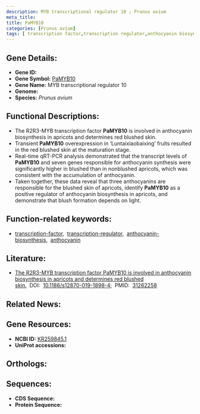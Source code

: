 ```yaml
---
description: MYB transcriptional regulator 10 ; Prunus avium
meta_title:
title: PaMYB10
categories: [Prunus avium]
tags: [ transcription factor,transcription regulator,anthocyanin biosynthesis,anthocyanin ]
---
```


## Gene Details:
- **Gene ID:** []()
- **Gene Symbol:** <u>PaMYB10</u>
- **Gene Name:** MYB transcriptional regulator 10
- **Genome:** []()
- **Species:** *Prunus avium*

## Functional Descriptions:
   - The R2R3-MYB transcription factor **PaMYB10** is involved in anthocyanin biosynthesis in apricots and determines red blushed skin.
   - Transient **PaMYB10** overexpression in ‘Luntaixiaobaixing’ fruits resulted in the red blushed skin at the maturation stage.
   - Real-time qRT-PCR analysis demonstrated that the transcript levels of **PaMYB10** and seven genes responsible for anthocyanin synthesis were significantly higher in blushed than in nonblushed apricots, which was consistent with the accumulation of anthocyanin.
   - Taken together, these data reveal that three anthocyanins are responsible for the blushed skin of apricots, identify **PaMYB10** as a positive regulator of anthocyanin biosynthesis in apricots, and demonstrate that blush formation depends on light.

## Function-related keywords:
   - [transcription-factor](/tags/transcription-factor/),&nbsp;&nbsp;[transcription-regulator](/tags/transcription-regulator/),&nbsp;&nbsp;[anthocyanin-biosynthesis](/tags/anthocyanin-biosynthesis/),&nbsp;&nbsp;[anthocyanin](/tags/anthocyanin/)

## Literature:
   - [The R2R3-MYB transcription factor PaMYB10 is involved in anthocyanin biosynthesis in apricots and determines red blushed skin.](https://doi.org/10.1186/s12870-019-1898-4)&nbsp;&nbsp;DOI:&nbsp;&nbsp;[10.1186/s12870-019-1898-4](https://doi.org/10.1186/s12870-019-1898-4);&nbsp;&nbsp;PMID:&nbsp;&nbsp;[31262258](https://pubmed.ncbi.nlm.nih.gov/31262258/)

## Related News:

## Gene Resources:
- **NCBI ID:**  [KR259845.1](https://www.ncbi.nlm.nih.gov/gene/?term=KR259845.1)
- **UniProt accessions:**  [](https://www.uniprot.org/uniprotkb//entry)

## Orthologs:

## Sequences:
- **CDS Sequence:**
- **Protein Sequence:**
